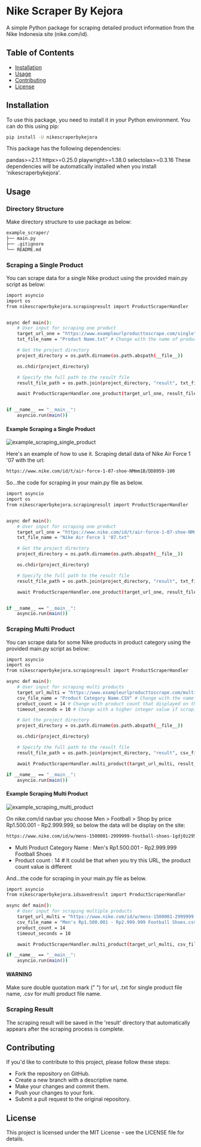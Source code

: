 # Nike Scraper By Kejora

A simple Python package for scraping detailed product information from the Nike Indonesia site (nike.com/id).

## Table of Contents

- [Installation](#installation)
- [Usage](#usage)
- [Contributing](#contributing)
- [License](#license)

## Installation

To use this package, you need to install it in your Python environment. You can do this using pip:

```bash
pip install -U nikescraperbykejora
```

This package has the following dependencies:

pandas>=2.1.1
httpx>=0.25.0
playwright>=1.38.0
selectolax>=0.3.16
These dependencies will be automatically installed when you install 'nikescraperbykejora'.

## Usage

### Directory Structure
Make directory structure to use package as below:

```bash
example_scraper/
├── main.py
├── .gitignore
└── README.md
``` 

### Scraping a Single Product
You can scrape data for a single Nike product using the provided main.py script as below:

```bash
import asyncio
import os
from nikescraperbykejora.scrapingresult import ProductScraperHandler


async def main():
    # User input for scraping one product
    target_url_one = "https://www.exampleurlproducttoscrape.com/single" # Change with url you want to scrape, DON'T skip quotation mark (" ")
    txt_file_name = "Product Name.txt" # Change with the name of product you want to scrape, DON'T skip .txt

    # Get the project directory
    project_directory = os.path.dirname(os.path.abspath(__file__))

    os.chdir(project_directory)

    # Specify the full path to the result file
    result_file_path = os.path.join(project_directory, "result", txt_file_name)

    await ProductScraperHandler.one_product(target_url_one, result_file_path)


if __name__ == "__main__":
    asyncio.run(main())
```
 
#### Example Scraping a Single Product

![example_scraping_single_product](example_scraping_one_product.png)

Here's an example of how to use it. Scraping detail data of Nike Air Force 1 '07 with the url: 
```bash
https://www.nike.com/id/t/air-force-1-07-shoe-NMmm1B/DD8959-100
```

So...the code for scraping in your main.py file as below.

```bash
import asyncio
import os
from nikescraperbykejora.scrapingresult import ProductScraperHandler


async def main():
    # User input for scraping one product
    target_url_one = "https://www.nike.com/id/t/air-force-1-07-shoe-NMmm1B/DD8959-100"
    txt_file_name = "Nike Air Force 1 '07.txt"

    # Get the project directory
    project_directory = os.path.dirname(os.path.abspath(__file__))

    os.chdir(project_directory)

    # Specify the full path to the result file
    result_file_path = os.path.join(project_directory, "result", txt_file_name)

    await ProductScraperHandler.one_product(target_url_one, result_file_path)


if __name__ == "__main__":
    asyncio.run(main())
```

### Scraping Multi Product
You can scrape data for some Nike products in product category using the provided main.py script as below:

```bash
import asyncio
import os
from nikescraperbykejora.scrapingresult import ProductScraperHandler

async def main():
    # User input for scraping multi products
    target_url_multi = "https://www.exampleurlproducttoscrape.com/multi" # Change with url you want to scrape
    csv_file_name = "Product Category Name.CSV" # Change with the name of product category you want to scrape, DON'T skip .CSV
    product_count = 14 # Change with product count that displayed on the page
    timeout_seconds = 10 # Change with a higher integer value if scraping fails due to timeout

    # Get the project directory
    project_directory = os.path.dirname(os.path.abspath(__file__))

    os.chdir(project_directory)

    # Specify the full path to the result file
    result_file_path = os.path.join(project_directory, "result", csv_file_name)

    await ProductScraperHandler.multi_product(target_url_multi, result_file_path, product_count, timeout_seconds)

if __name__ == "__main__":
    asyncio.run(main())
```
 
#### Example Scraping Multi Product

![example_scraping_multi_product](example_scraping_multi_product.png)

On nike.com/id navbar you choose Men > Football > Shop by price Rp1.500.001 - Rp2.999.999, so below the data will be display
on the site:
```bash
https://www.nike.com/id/w/mens-1500001-2999999-football-shoes-1gdj0z2952fznik1zy7ok
```
- Multi Product Category Name : Men's Rp1.500.001 - Rp2.999.999 Football Shoes
- Product count : 14 # It could be that when you try this URL, the product count value is different

And...the code for scraping in your main.py file as below.

```bash
import asyncio
from nikescraperbykejora.idsavedresult import ProductScraperHandler

async def main():
    # User input for scraping multiple products
    target_url_multi = "https://www.nike.com/id/w/mens-1500001-2999999-football-shoes-1gdj0z2952fznik1zy7ok" 
    csv_file_name = "Men's Rp1.500.001 - Rp2.999.999 Football Shoes.csv" 
    product_count = 14
    timeout_seconds = 10 

    await ProductScraperHandler.multi_product(target_url_multi, csv_file_name, product_count, timeout_seconds)

if __name__ == "__main__":
    asyncio.run(main())
```

#### WARNING
Make sure double quotation mark (" ") for url, .txt for single product file name, .csv for multi product file name.

### Scraping Result
The scraping result will be saved in the 'result' directory that automatically appears after the scraping process is complete.


## Contributing
If you'd like to contribute to this project, please follow these steps:

- Fork the repository on GitHub.
- Create a new branch with a descriptive name.
- Make your changes and commit them.
- Push your changes to your fork.
- Submit a pull request to the original repository.

## License
This project is licensed under the MIT License - see the LICENSE file for details.
